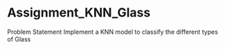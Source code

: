 # Assignment_KNN_Glass
Problem Statement Implement a KNN model to classify the different types of Glass
